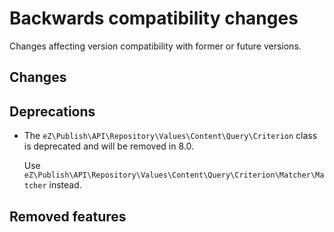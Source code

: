# Backwards compatibility changes

Changes affecting version compatibility with former or future versions.

## Changes

## Deprecations

- The `eZ\Publish\API\Repository\Values\Content\Query\Criterion` class is deprecated and will be removed in 8.0.

  Use `eZ\Publish\API\Repository\Values\Content\Query\Criterion\Matcher\Matcher` instead.

## Removed features
